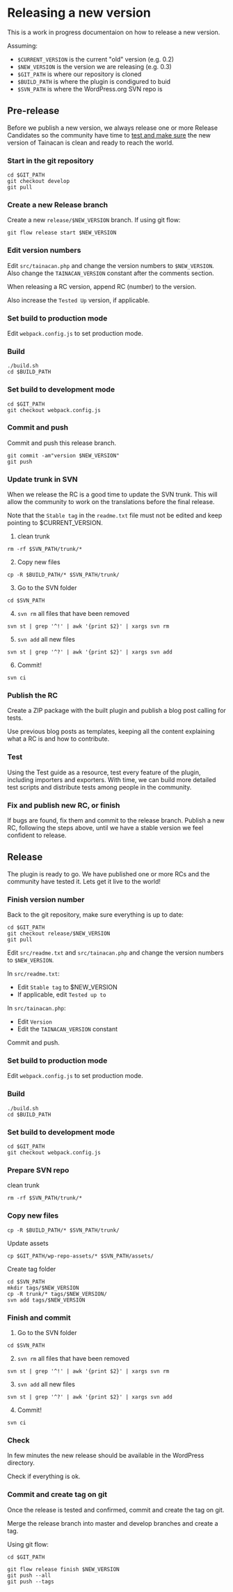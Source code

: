 # Releasing a new version

This is a work in progress documentaion on how to release a new version.

Assuming:

* `$CURRENT_VERSION` is the current "old" version (e.g. 0.2)
* `$NEW_VERSION` is the version we are releasing (e.g. 0.3)
* `$GIT_PATH` is where our repository is cloned
* `$BUILD_PATH` is where the plugin is condigured to buid 
* `$SVN_PATH` is where the WordPress.org SVN repo is

## Pre-release

Before we publish a new version, we always release one or more Release Candidates so the community have time to [test and make sure](/dev/tests-script) the new version of Tainacan is clean and ready to reach the world.

### Start in the git repository

```
cd $GIT_PATH
git checkout develop
git pull
```

### Create a new Release branch

Create a new `release/$NEW_VERSION` branch. If using git flow:

```
git flow release start $NEW_VERSION
```

### Edit version numbers

Edit `src/tainacan.php` and change the version numbers to `$NEW_VERSION`. Also change the `TAINACAN_VERSION` constant after the comments section.

When releasing a RC version, append RC (number) to the version.

Also increase the `Tested Up` version, if applicable.

### Set build to production mode

Edit `webpack.config.js` to set production mode.

### Build

```
./build.sh
cd $BUILD_PATH
```
### Set build to development mode

```
cd $GIT_PATH
git checkout webpack.config.js
```

### Commit and push

Commit and push this release branch.

```
git commit -am"version $NEW_VERSION"
git push
```

### Update trunk in SVN

When we release the RC is a good time to update the SVN trunk. This will allow the community to work on the translations before the final release.

Note that the `Stable tag` in the `readme.txt` file must not be edited and keep pointing to $CURRENT_VERSION.

1. clean trunk

```
rm -rf $SVN_PATH/trunk/*
```

2. Copy new files

```
cp -R $BUILD_PATH/* $SVN_PATH/trunk/
```

3. Go to the SVN folder

  ```
  cd $SVN_PATH
  ```

4. `svn rm` all files that have been removed
  
  ```
  svn st | grep '^!' | awk '{print $2}' | xargs svn rm
  ```

5. `svn add` all new files

  ```
  svn st | grep '^?' | awk '{print $2}' | xargs svn add
  ```

6. Commit!

  ```
  svn ci
  ```

### Publish the RC

Create a ZIP package with the built plugin and publish a blog post calling for tests.

Use previous blog posts as templates, keeping all the content explaining what a RC is and how to contribute.

### Test

Using the Test guide as a resource, test every feature of the plugin, including importers and exporters. With time, we can build more detailed test scripts and distribute tests among people in the community.


### Fix and publish new RC, or finish

If bugs are found, fix them and commit to the release branch. Publish a new RC, following the steps above, until we have a stable version we feel confident to release.

## Release

The plugin is ready to go. We have published one or more RCs and the community have tested it. Lets get it live to the world!

### Finish version number

Back to the git repository, make sure everything is up to date:

```
cd $GIT_PATH
git checkout release/$NEW_VERSION
git pull
```
Edit `src/readme.txt` and `src/tainacan.php` and change the version numbers to `$NEW_VERSION`.

In `src/readme.txt`:

* Edit `Stable tag` to $NEW_VERSION
* If applicable, edit `Tested up to`

In `src/tainacan.php`:

* Edit `Version`
* Edit the `TAINACAN_VERSION` constant

Commit and push.

### Set build to production mode

Edit `webpack.config.js` to set production mode.

### Build

```
./build.sh
cd $BUILD_PATH
```
### Set build to development mode

```
cd $GIT_PATH
git checkout webpack.config.js
```

### Prepare SVN repo

clean trunk

```
rm -rf $SVN_PATH/trunk/*
```

### Copy new files

```
cp -R $BUILD_PATH/* $SVN_PATH/trunk/
```

Update assets

```
cp $GIT_PATH/wp-repo-assets/* $SVN_PATH/assets/
```

Create tag folder

```
cd $SVN_PATH
mkdir tags/$NEW_VERSION
cp -R trunk/* tags/$NEW_VERSION/
svn add tags/$NEW_VERSION
```

### Finish and commit

1. Go to the SVN folder

  ```
  cd $SVN_PATH
  ```

2. `svn rm` all files that have been removed
  
  ```
  svn st | grep '^!' | awk '{print $2}' | xargs svn rm
  ```

3. `svn add` all new files

  ```
  svn st | grep '^?' | awk '{print $2}' | xargs svn add
  ```

4. Commit!

  ```
  svn ci
  ```

### Check

In few minutes the new release should be available in the WordPress directory. 

Check if everything is ok.

### Commit and create tag on git

Once the release is tested and confirmed, commit and create the tag on git.

Merge the release branch into master and develop branches and create a tag.

Using git flow:

```
cd $GIT_PATH

git flow release finish $NEW_VERSION
git push --all
git push --tags
```



